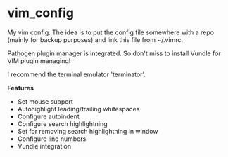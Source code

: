 # vim_config

My vim config. The idea is to put the config file somewhere with a repo (mainly for backup purposes) and link this file from ~/.vimrc.

Pathogen plugin manager is integrated. So don't miss to install Vundle for VIM plugin managing!

I recommend the terminal emulator 'terminator'.

**Features**

- Set mouse support  
- Autohighlight leading/trailing whitespaces  
- Configure autoindent  
- Configure search highlightning  
- Set <Space> for removing search highlightning in window  
- Configure line numbers  
- Vundle integration  
